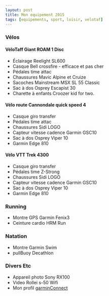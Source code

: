```yaml
---
layout: post
title: Mon equipement 2015
tags: [equipements, sport, loisir, velotaf]
---
```


### Vélos

#### VéloTaff Giant ROAM 1 Disc

* Éclairage Reelight SL600
* Casque Bell crossfire - efficace et pas cher
* Pédales time attac
* Chaussures Mavic Alpine et Cruize
* Sacoches  Mainstream MSX SL 55 Classic
* Sac à dos Osprey Escapist 30
* Charette à enfants Croozer kid for two.

#### Vélo route Cannondale quick speed 4

* Casque giro transfer
* Pédales time attac
* Chaussures Sidi LOGO
* Capteur vitesse cadence Garmin GSC10
* Sac à dos Osprey Viper 10
* Garmin Edge 810

#### Vélo VTT Trek 4300

* Casque giro transfer
* Pédales time Z-Strong
* Chaussures Sidi LOGO
* Capteur vitesse cadence Garmin GSC10
* Sac à dos Osprey Viper 10
* Garmin Edge 810

### Running

* Montre GPS Garmin Fenix3
* Ceinture cardio HRM Run

### Natation

* Montre Garmin Swim
* pullBuoy Decathlon

### Divers Etc

* Appareil photo Sony RX100
* Video Rollei s-50 Wifi
* Mon profil [garminConnect](http://connect.garmin.com/profile/tisseurdetoile)
